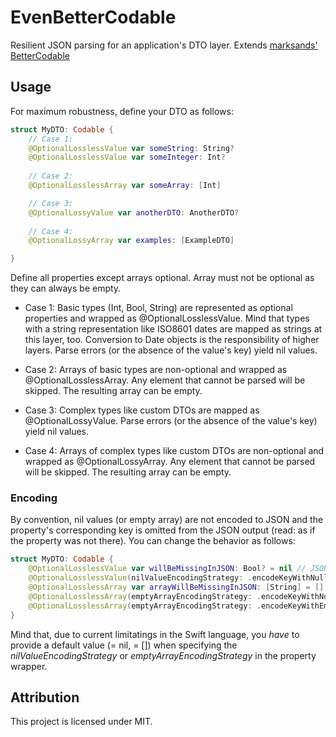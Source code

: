 # EvenBetterCodable

Resilient JSON parsing for an application's DTO layer. Extends [marksands' BetterCodable](https://github.com/marksands/BetterCodable)

## Usage

For maximum robustness, define your DTO as follows:

```Swift
struct MyDTO: Codable {
    // Case 1:
    @OptionalLosslessValue var someString: String?
    @OptionalLosslessValue var someInteger: Int?
    
    // Case 2:
    @OptionalLosslessArray var someArray: [Int]

    // Case 3:
    @OptionalLossyValue var anotherDTO: AnotherDTO?
    
    // Case 4:
    @OptionalLossyArray var examples: [ExampleDTO]

}
```

Define all properties except arrays optional. Array must not be optional as they can always be empty.

- Case 1: Basic types (Int, Bool, String) are represented as optional properties and wrapped as @OptionalLosslessValue. Mind that types with a string representation like ISO8601 dates are mapped as strings at this layer, too. Conversion to Date objects is the responsibility of higher layers. Parse errors (or the absence of the value's key) yield nil values.

- Case 2: Arrays of basic types are non-optional and wrapped as @OptionalLosslessArray. Any element that cannot be parsed will be skipped. The resulting array can be empty.

- Case 3: Complex types like custom DTOs are mapped as @OptionalLossyValue. Parse errors (or the absence of the value's key) yield nil values.

- Case 4: Arrays of complex types like custom DTOs are non-optional and wrapped as @OptionalLossyArray. Any element that cannot be parsed will be skipped. The resulting array can be empty.

### Encoding

By convention, nil values (or empty array) are not encoded to JSON and the property's corresponding key is omitted from the JSON output (read: as if the property was not there).
You can change the behavior as follows:

```Swift
struct MyDTO: Codable {
    @OptionalLosslessValue var willBeMissingInJSON: Bool? = nil // JSON: {}
    @OptionalLosslessValue(nilValueEncodingStrategy: .encodeKeyWithNullValue) var willBeNullInJSON: Bool? = nil // JSON: {"willBeNullInJSON": null}
    @OptionalLosslessArray var arrayWillBeMissingInJSON: [String] = [] // JSON: {}
    @OptionalLosslessArray(emptyArrayEncodingStrategy: .encodeKeyWithNullValue) var arrayWillBeNullInJSON: [String] = [] // JSON: {"arrayWillBeNullInJSON": null}
    @OptionalLosslessArray(emptyArrayEncodingStrategy: .encodeKeyWithEmptyArray) var arrayWillBeEmptyInJSON: [String] = [] // JSON: {"arrayWillBeEmptyInJSON": []}
}
```

Mind that, due to current limitatings in the Swift language, you _have_ to provide a default value (= nil, = []) when specifying the _nilValueEncodingStrategy_ or _emptyArrayEncodingStrategy_ in the property wrapper.

## Attribution

This project is licensed under MIT.

